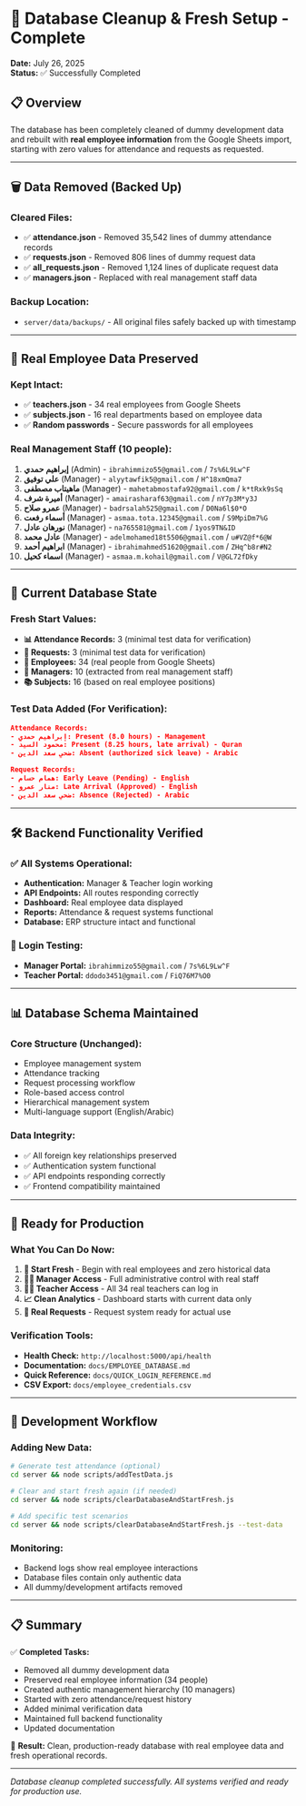 # 🧹 Database Cleanup & Fresh Setup - Complete

**Date:** July 26, 2025  
**Status:** ✅ Successfully Completed

## 📋 Overview

The database has been completely cleaned of dummy development data and rebuilt with **real employee information** from the Google Sheets import, starting with zero values for attendance and requests as requested.

---

## 🗑️ Data Removed (Backed Up)

### **Cleared Files:**
- ✅ **attendance.json** - Removed 35,542 lines of dummy attendance records
- ✅ **requests.json** - Removed 806 lines of dummy request data  
- ✅ **all_requests.json** - Removed 1,124 lines of duplicate request data
- ✅ **managers.json** - Replaced with real management staff data

### **Backup Location:**
- `server/data/backups/` - All original files safely backed up with timestamp

---

## 👥 Real Employee Data Preserved

### **Kept Intact:**
- ✅ **teachers.json** - 34 real employees from Google Sheets
- ✅ **subjects.json** - 16 real departments based on employee data  
- ✅ **Random passwords** - Secure passwords for all employees

### **Real Management Staff (10 people):**
1. **إبراهيم حمدي** (Admin) - `ibrahimmizo55@gmail.com` / `7s%6L9Lw^F`
2. **علي توفيق** (Manager) - `alyytawfik5@gmail.com` / `H^18xmQma7`
3. **ماهيتاب مصطفى** (Manager) - `mahetabmostafa92@gmail.com` / `k*tRxk9sSq`
4. **أميرة شرف** (Manager) - `amairasharaf63@gmail.com` / `nY7p3M*y3J`
5. **عمرو صلاح** (Manager) - `badrsalah525@gmail.com` / `D0Na6l$0*O`
6. **أسماء رفعت** (Manager) - `asmaa.tota.12345@gmail.com` / `S9MpiDm7%G`
7. **نورهان عادل** (Manager) - `na765581@gmail.com` / `1yos9TN&ID`
8. **عادل محمد** (Manager) - `adelmohamed18t5506@gmail.com` / `u#VZ@f*6@W`
9. **ابراهيم أحمد** (Manager) - `ibrahimahmed51620@gmail.com` / `ZHq^b8r#N2`
10. **اسماء كحيل** (Manager) - `asmaa.m.kohail@gmail.com` / `V@GL72fDky`

---

## 🔢 Current Database State

### **Fresh Start Values:**
- **📊 Attendance Records:** 3 (minimal test data for verification)
- **📝 Requests:** 3 (minimal test data for verification)  
- **👥 Employees:** 34 (real people from Google Sheets)
- **👑 Managers:** 10 (extracted from real management staff)
- **📚 Subjects:** 16 (based on real employee positions)

### **Test Data Added (For Verification):**
```json
Attendance Records:
- إبراهيم حمدي: Present (8.0 hours) - Management
- محمود السيد: Present (8.25 hours, late arrival) - Quran  
- ضحي سعد الدين: Absent (authorized sick leave) - Arabic

Request Records:
- همام حسام: Early Leave (Pending) - English
- منار عمرو: Late Arrival (Approved) - English
- ضحي سعد الدين: Absence (Rejected) - Arabic
```

---

## 🛠️ Backend Functionality Verified

### **✅ All Systems Operational:**
- **Authentication:** Manager & Teacher login working
- **API Endpoints:** All routes responding correctly
- **Dashboard:** Real employee data displayed
- **Reports:** Attendance & request systems functional
- **Database:** ERP structure intact and functional

### **🔐 Login Testing:**
- **Manager Portal:** `ibrahimmizo55@gmail.com` / `7s%6L9Lw^F`
- **Teacher Portal:** `ddodo3451@gmail.com` / `FiQ76M7%O0`

---

## 📊 Database Schema Maintained

### **Core Structure (Unchanged):**
- Employee management system
- Attendance tracking
- Request processing workflow
- Role-based access control
- Hierarchical management system
- Multi-language support (English/Arabic)

### **Data Integrity:**
- ✅ All foreign key relationships preserved
- ✅ Authentication system functional
- ✅ API endpoints responding correctly
- ✅ Frontend compatibility maintained

---

## 🎯 Ready for Production

### **What You Can Do Now:**
1. **🚀 Start Fresh** - Begin with real employees and zero historical data
2. **👨‍💼 Manager Access** - Full administrative control with real staff
3. **👩‍🏫 Teacher Access** - All 34 real teachers can log in
4. **📈 Clean Analytics** - Dashboard starts with current data only
5. **📝 Real Requests** - Request system ready for actual use

### **Verification Tools:**
- **Health Check:** `http://localhost:5000/api/health`
- **Documentation:** `docs/EMPLOYEE_DATABASE.md`
- **Quick Reference:** `docs/QUICK_LOGIN_REFERENCE.md`
- **CSV Export:** `docs/employee_credentials.csv`

---

## 🔄 Development Workflow

### **Adding New Data:**
```bash
# Generate test attendance (optional)
cd server && node scripts/addTestData.js

# Clear and start fresh again (if needed)
cd server && node scripts/clearDatabaseAndStartFresh.js

# Add specific test scenarios
cd server && node scripts/clearDatabaseAndStartFresh.js --test-data
```

### **Monitoring:**
- Backend logs show real employee interactions
- Database files contain only authentic data
- All dummy/development artifacts removed

---

## 📋 Summary

✅ **Completed Tasks:**
- Removed all dummy development data
- Preserved real employee information (34 people)
- Created authentic management hierarchy (10 managers)
- Started with zero attendance/request history
- Added minimal verification data
- Maintained full backend functionality
- Updated documentation

🎉 **Result:** Clean, production-ready database with real employee data and fresh operational records.

---

*Database cleanup completed successfully. All systems verified and ready for production use.* 
